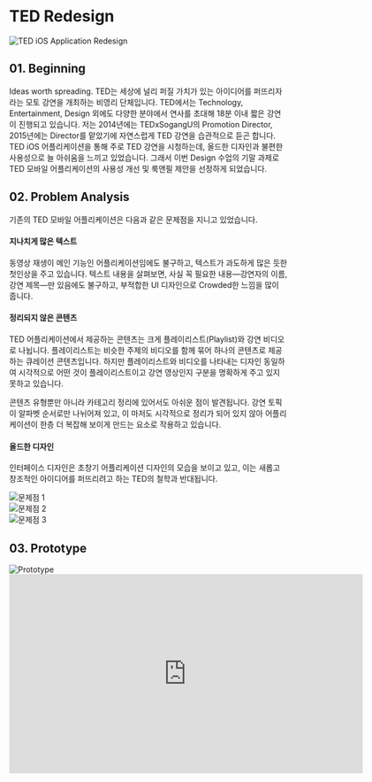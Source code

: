 # TED Redesign

<img src='http://www.rohjs.com/portfolio/assets/ted_redesign/contents/main-mockup.jpg' alt='TED iOS Application Redesign' class='header-img'/>

## 01. Beginning
Ideas worth spreading. TED는 세상에 널리 퍼질 가치가 있는 아이디어를 퍼뜨리자라는 모토 강연을 개최하는 비영리 단체입니다. TED에서는 Technology, Entertainment, Design 외에도 다양한 분야에서 연사를 초대해 18분 이내 짧은 강연이 진행되고 있습니다. 저는 2014년에는 TEDxSogangU의 Promotion Director, 2015년에는 Director를 맡았기에 자연스럽게 TED 강연을 습관적으로 듣곤 합니다. TED iOS 어플리케이션을 통해 주로 TED 강연을 시청하는데, 올드한 디자인과 불편한 사용성으로 늘 아쉬움을 느끼고 있었습니다. 그래서 이번 Design 수업의 기말 과제로 TED 모바일 어플리케이션의 사용성 개선 및 룩앤필 제안을 선정하게 되었습니다.

## 02. Problem Analysis
기존의 TED 모바일 어플리케이션은 다음과 같은 문제점을 지니고 있었습니다.

#### 지나치게 많은 텍스트
동영상 재생이 메인 기능인 어플리케이션임에도 불구하고, 텍스트가 과도하게 많은 듯한 첫인상을 주고 있습니다. 텍스트 내용을 살펴보면, 사실 꼭 필요한 내용—강연자의 이름, 강연 제목—만 있음에도 불구하고, 부적합한 UI 디자인으로 Crowded한 느낌을 많이 줍니다.

#### 정리되지 않은 콘텐츠
TED 어플리케이션에서 제공하는 콘텐츠는 크게 플레이리스트(Playlist)와 강연 비디오로 나뉩니다. 플레이리스트는 비슷한 주제의 비디오를 함께 묶어 하나의 콘텐츠로 제공하는 큐레이션 콘텐츠입니다. 하지만 플레이리스트와 비디오를 나타내는 디자인 동일하여 시각적으로 어떤 것이 플레이리스트이고 강연 영상인지 구분을 명확하게 주고 있지 못하고 있습니다.

콘텐츠 유형뿐만 아니라 카테고리 정리에 있어서도 아쉬운 점이 발견됩니다. 강연 토픽이 알파벳 순서로만 나뉘어져 있고, 이 마저도 시각적으로 정리가 되어 있지 않아 어플리케이션이 한층 더 복잡해 보이게 만드는 요소로 작용하고 있습니다.

#### 올드한 디자인
인터페이스 디자인은 초창기 어플리케이션 디자인의 모습을 보이고 있고, 이는 새롭고 창조적인 아이디어를 퍼뜨리려고 하는 TED의 철학과 반대됩니다.

<div class='img-container'>
	<img src='http://www.rohjs.com/portfolio/assets/ted_redesign/contents/prob-1.jpg' alt='문제점 1'>
</div>
<div class='img-container'>
	<img src='http://www.rohjs.com/portfolio/assets/ted_redesign/contents/prob-2.jpg' alt='문제점 2'>
</div>
<div class='img-container'>
	<img src='http://www.rohjs.com/portfolio/assets/ted_redesign/contents/prob-3.jpg' alt='문제점 3'>
</div>

## 03. Prototype
<div class='img-container'>
	<img src='http://www.rohjs.com/portfolio/assets/ted_redesign/contents/sub-mockup.jpg' alt='Prototype'>
</div>
<div class='video-wrapper'>
	<iframe
		src='https://player.vimeo.com/video/195231863'
		class='video'
		width='640'
		height='360'
		frameborder='0'
		allowfullscreen>
	</iframe>
</div>